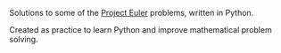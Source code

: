 Solutions to some of the [Project Euler](https://projecteuler.net/) problems, written in Python.

Created as practice to learn Python and improve mathematical problem solving.
